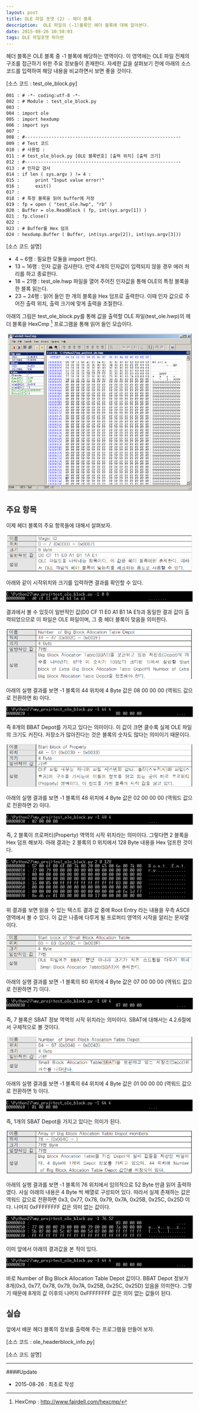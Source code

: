 ```yaml
---
layout: post
title: OLE 파일 포맷 (2) - 헤더 블록
description:  OLE 파일의 (-1)블록인 헤더 블록에 대해 알아본다.
date: 2015-08-26 10:58:03
tags: OLE 파일포맷 파이썬
---
```


헤더 블록은 OLE 블록 중 -1 블록에 해당하는 영역이다. 이 영역에는 OLE 파일 전체의 구조를 접근하기 위한 주요 정보들이 존재한다. 자세한 값을 살펴보기 전에 아래의 소스 코드를 입력하여 해당 내용을 비교하면서 보면 좋을 것이다.

[소스 코드 : test_ole_block.py]

```
001 : # -*- coding:utf-8 -*-
002 : # Module : test_ole_block.py
003 :
004 : import ole
005 : import hexdump
006 : import sys
007 :
008 : #-----------------------------------------------------------
009 : # Test 코드
010 : # 사용법 :
011 : # test_ole_block.py [OLE 블록번호] [출력 위치] [출력 크기]
012 : #-----------------------------------------------------------
013 : # 인자값 검사
014 : if len ( sys.argv ) != 4 :
015 :      print "Input value error!"
016 :      exit()
017 :
018 : # 특정 블록을 읽어 buffer에 저장
019 : fp = open ( "test_ole.hwp", "rb" )
020 : Buffer = ole.ReadBlock ( fp, int(sys.argv[1]) )
021 : fp.close()
022 :
023 : # Buffer를 Hex 덤프
024 : hexdump.Buffer ( Buffer, int(sys.argv[2]), int(sys.argv[3]))
```

[소스 코드 설명]

* 4 ~ 6행 : 필요한 모듈을 import 한다.
* 13 ~ 16행 : 인자 값을 검사한다. 만약 4개의 인자값이 입력되지 않을 경우 에러 처리를 하고 종료한다.
* 18 ~ 21행 : test_ole.hwp 파일을 열어 주어진 인자값을 통해 OLE의 특정 블록을 한 블록 읽는다. 
* 23 ~ 24행 : 읽어 들인 한 개의 블록을 Hex 덤프로 출력한다. 이때 인자 값으로 주어진 출력 위치, 출력 크기에 맞게 출력을 조절한다.

아래의 그림은 test_ole_block.py를 통해 값을 출력할 OLE 파일(test_ole.hwp)의 헤더 블록을 HexCmp [^1] 프로그램을 통해 읽어 들인 모습이다.

![](/images/2015/17756E34-221F-455A-A86E-6A38FDF176B9.png)

## 주요 항목

이제 헤더 블록의 주요 항목들에 대해서 살펴보자.

![](/images/2015/ole_header_1.png)

아래와 같이 시작위치와 크기를 입력하면 결과를 확인할 수 있다.

![](/images/2015/4D58D9F8-7D32-40AB-91B2-E7CCAC1D2ACD.png)

결과에서 볼 수 있듯이 일반적인 값(D0 CF 11 E0 A1 B1 1A E1)과 동일한 결과 값이 출력되었으므로 이 파일은 OLE 파일이며, 그 중 헤더 블록이 맞음을 의미한다.

![](/images/2015/ole_header_2.png)

아래의 실행 결과를 보면 -1 블록의 44 위치에 4 Byte 값은 08 00 00 00 (역워드 값으로 전환하면 8) 이다. 

![](/images/2015/c1da0bed38b35f06bec826ef08086e9f.png)

즉 8개의 BBAT Depot를 가지고 있다는 의미이다. 이 값이 크면 클수록 실제 OLE 파일의 크기도 커진다. 저장소가 많아진다는 것은 블록의 숫자도 많다는 의미이기 때문이다.

![](/images/2015/ole_header_3.png)

아래의 실행 결과를 보면 -1 블록의 48 위치에 4 Byte 값은 02 00 00 00 (역워드 값으로 전환하면 2) 이다. 

![](/images/2015/D9435007-94BC-46C0-A546-F664741BBD65.png)

즉, 2 블록이 프로퍼티(Property) 역역의 시작 위치라는 의미이다. 그렇다면 2 블록을 Hex 덤프 해보자. 아래 결과는 2 블록의 0 위치에서 128 Byte 내용을 Hex 덤프한 것이다.

![](/images/2015/41E7BB9F-AC25-45BE-9E87-569752FE9660.png)

위 결과를 보면 읽을 수 있는 텍스트 결과 값 중에 Root Entry 라는 내용을 우측 ASCII 영역에서 볼 수 있다. 이 값은 나중에 다루게 될 프로퍼티 영역의 시작을 알리는 문자열이다. 

![](/images/2015/ole_header_4.png)

아래의 실행 결과를 보면 -1 블록의 60 위치에 4 Byte 값은 07 00 00 00 (역워드 값으로 전환하면 7) 이다. 

![](/images/2015/25440E9F-222D-499E-B0AB-C2D3B0D51569.png)

즉, 7 블록은 SBAT 정보 역역의 시작 위치라는 의미이다. SBAT에 대해서는 4.2.6절에서 구체적으로 볼 것이다.

![](/images/2015/ole_header_5.png)

아래의 실행 결과를 보면 -1 블록의 64 위치에 4 Byte 값은 01 00 00 00 (역워드 값으로 전환하면 1) 이다. 

![](/images/2015/26026EB7-EF54-43B2-803C-E8A238EF8DEA.png)

즉, 1개의 SBAT Depot을 가지고 있다는 의미가 된다.

![](/images/2015/ole_header_6.png)

아래의 실행 결과를 보면 -1 블록의 76 위치에서 임의적으로 52 Byte 만큼 읽어 출력하였다. 사실 아래의 내용은 4 Byte 씩  배열로 구성되어 있다. 따라서 실제 존재하는 값은 역워드 값으로 전환하면 0x3, 0x77, 0x78, 0x79, 0x7A, 0x25B, 0x25C, 0x25D 이다. 나머지 0xFFFFFFFF 값은 의미 없는 값이다.

![](/images/2015/BB5F40D8-89A4-4020-A609-7EC99BB6AD77.png)

이미 앞에서 아래의 결과값을 본 적이 있다.

![](/images/2015/c1da0bed38b35f06bec826ef08086e9f.png)

바로 Number  of Big Block Allocation Table Depot 값이다. BBAT Depot 정보가 8개(0x3, 0x77, 0x78, 0x79, 0x7A, 0x25B, 0x25C, 0x25D) 있음을 의미한다. 그렇기 때문에 8개의 값 이후의 나머지 0xFFFFFFFF 값은 의미 없는 값들이 된다.

## 실습

앞에서 배운 헤더 블록의 정보를 출력해 주는 프로그램을 만들어 보자.

[소스 코드 : ole_headerblock_info.py] 

[소스 코드 설명]





[^1]: HexCmp : http://www.fairdell.com/hexcmp/



***

####Update

- 2015-08-26 : 최초로 작성